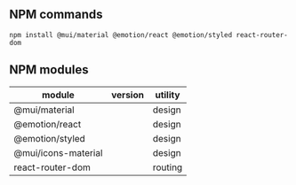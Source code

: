 ## NPM commands

```
npm install @mui/material @emotion/react @emotion/styled react-router-dom
```

## NPM modules

| module              | version | utility |
| ------------------- | ------- | ------- |
| @mui/material       |         | design  |
| @emotion/react      |         | design  |
| @emotion/styled     |         | design  |
| @mui/icons-material |         | design  |
| react-router-dom    |         | routing |
